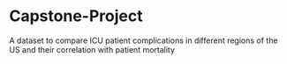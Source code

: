 # Capstone-Project
A dataset to compare ICU patient complications in different regions of the US and their correlation with patient mortality
